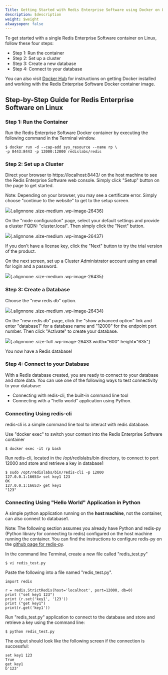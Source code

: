 ```yaml
---
Title: Getting Started with Redis Enterprise Software using Docker on Linux
description: $description
weight: $weight
alwaysopen: false
---
```

To get started with a single Redis Enterprise Software container on
Linux, follow these four steps:

-   Step 1: Run the container
-   Step 2: Set up a cluster
-   Step 3: Create a new database
-   Step 4: Connect to your database

You can also visit [Docker
Hub](https://hub.docker.com/r/redislabs/redis/) for instructions on
getting Docker installed and working with the Redis Enterprise Software
Docker container image.

Step-by-Step Guide for Redis Enterprise Software on Linux
---------------------------------------------------------

### Step 1: Run the Container

Run the Redis Enterprise Software Docker container by executing the
following command in the Terminal window.

``` {style="border: 2px solid #ddd; font-family: courier; background-color: #333; color: #fff; padding: 10px; -webkit-font-smoothing: auto;"}
$ docker run -d --cap-add sys_resource --name rp \
-p 8443:8443 -p 12000:12000 redislabs/redis
```

### Step 2: Set up a Cluster

Direct your browser to https://localhost:8443/ on the host machine to
see the Redis Enterprise Software web console. Simply click "Setup"
button on the page to get started.

Note: Depending on your browser, you may see a certificate error. Simply
choose "continue to the website" to get to the setup screen.

![](/wp-content/uploads/2017/04/setup_linux.png){.alignnone .size-medium
.wp-image-26436}

On the "node configuration" page, select your default settings and
provide a cluster FQDN: "cluster.local". Then simply click the "Next"
button.

![](/wp-content/uploads/2017/04/setup2_linux.png){.alignnone
.size-medium .wp-image-26437}

If you don't have a license key, click the "Next" button to try the
trial version of the product.

On the next screen, set up a Cluster Administrator account using
an email for login and a password.

![](/wp-content/uploads/2017/04/Screenshot-from-2017-04-06-16-54-41.png){.alignnone
.size-medium .wp-image-26435}

### Step 3: Create a Database

Choose the "new redis db" option.

![](/wp-content/uploads/2017/04/pick-db-linux.png){.alignnone
.size-medium .wp-image-26434}

On the "new redis db" page, click the "show advanced option" link and
enter "database1" for a database name and "12000" for the endpoint port
number. Then click "Activate" to create your database.

![](/wp-content/uploads/2017/04/db-create-screen-linux.png){.alignnone
.size-full .wp-image-26433 width="600" height="635"}

You now have a Redis database!

### Step 4: Connect to your Database

With a Redis database created, you are ready to connect to your database
and store data. You can use one of the following ways to test
connectivity to your database:

-   Connecting with redis-cli, the built-in command line tool
-   Connecting with a "hello world" application using Python.

### Connecting Using redis-cli

redis-cli is a simple command line tool to interact with redis database.

Use "docker exec" to switch your context into the Redis Enterprise
Software container

``` {style="border: 2px solid #ddd; background-color: #333; color: #fff; padding: 10px; -webkit-font-smoothing: auto;"}
$ docker exec -it rp bash
```

Run redis-cli, located in the /opt/redislabs/bin directory, to connect
to port 12000 and store and retrieve a key in database1

``` {style="border: 2px solid #ddd; background-color: #333; color: #fff; padding: 10px; -webkit-font-smoothing: auto;"}
$ sudo /opt/redislabs/bin/redis-cli -p 12000
127.0.0.1:16653> set key1 123
OK
127.0.0.1:16653> get key1
"123"
```

### Connecting Using "Hello World" Application in Python

A simple python application running on the **host machine**, not the
container, can also connect to database1.

Note: The following section assumes you already have Python and redis-py
(Python library for connecting to redis) configured on the host machine
running the container. You can find the instructions to configure
redis-py on the [github page for
redis-py](https://github.com/andymccurdy/redis-py).

In the command line Terminal, create a new file called "redis\_test.py"

``` {style="border: 2px solid #ddd; background-color: #333; color: #fff; padding: 10px; -webkit-font-smoothing: auto;"}
$ vi redis_test.py
```

Paste the following into a file named "redis\_test.py".

``` {style="border: 2px solid #ddd; background-color: #333; color: #fff; padding: 10px; -webkit-font-smoothing: auto;"}
import redis

r = redis.StrictRedis(host='localhost', port=12000, db=0)
print ("set key1 123")
print (r.set('key1', '123'))
print ("get key1")
print(r.get('key1'))
```

Run "redis\_test.py" application to connect to the database and store
and retrieve a key using the command line:

``` {style="border: 2px solid #ddd; background-color: #333; color: #fff; padding: 10px; -webkit-font-smoothing: auto;"}
$ python redis_test.py
```

The output should look like the following screen if the connection is
successful:

``` {style="border: 2px solid #ddd; background-color: #333; color: #fff; padding: 10px; -webkit-font-smoothing: auto;"}
set key1 123
True
get key1
b'123'
```
